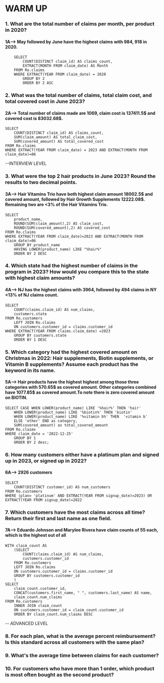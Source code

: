# WARM UP
### 1. What are the total number of claims per month, per product in 2020?
#### 1A--> May followed by June have the highest claims with 984, 918 in 2020.

        SELECT
            COUNT(DISTINCT claim_id) AS claims_count,
            EXTRACT(MONTH FROM claim_date) AS Month
        FROM Ro.claims
        WHERE EXTRACT(YEAR FROM claim_date) = 2020
            GROUP BY 2
            ORDER BY 2 ASC


### 2. What was the total number of claims, total claim cost, and total covered cost in June 2023?
#### 2A--> Total number of claims made are 1069, claim cost is 137411.5$ and covered cost is 83032.68$.
    SELECT
        COUNT(DISTINCT claim_id) AS claims_count,
        SUM(claim_amount) AS total_claim_cost,
        SUM(covered_amount) AS total_covered_cost
    FROM Ro.claims
    WHERE EXTRACT(YEAR FROM claim_date) = 2023 AND EXTRACT(MONTH FROM claim_date)=06


    

--INTERVIEW LEVEL
### 3. What were the top 2 hair products in June 2023? Round the results to two decimal points.      
#### 3A--> Hair Vitamins Trio have both highest claim amount 18002.5$ and covered amount, followed by Hair Growth Supplements 12222.08$. Remaining two are <3% of the Hair Vitamins Trio.

    SELECT
        product_name,
        ROUND(SUM(claim_amount),2) AS claim_cost,
        ROUND(SUM(covered_amount),2) AS covered_cost
    FROM Ro.claims
    WHERE EXTRACT(YEAR FROM claim_date)=2023 AND EXTRACT(MONTH FROM claim_date)=06
        GROUP BY product_name
        HAVING LOWER(product_name) LIKE "%hair%"
        ORDER BY 2 DESC



### 4. Which state had the highest number of claims in the program in 2023? How would you compare this to the state with highest claim amounts?

#### 4A--> NJ has the highest claims with 3964, followed by 494 claims in NY <13% of NJ claims count.
    SELECT
        COUNT(claims.claim_id) AS num_claims,
        customers.state
    FROM Ro.customers
        LEFT JOIN Ro.claims
        ON customers.customer_id = claims.customer_id
    WHERE EXTRACT(YEAR FROM claims.claim_date) =2023
        GROUP BY customers.state
        ORDER BY 1 DESC


### 5. Which category had the highest covered amount on Christmas in 2022: Hair supplements, Biotin supplements, or Vitamin B supplements? Assume each product has the keyword in its name.
#### 5A--> Hair  products have the highest highest among those three categories with 570.65$ as covered amount. Other categories combined have 1077.85$ as covered amount.To note there is zero covered amount on BIOTIN.

    SELECT CASE WHEN LOWER(product_name) LIKE '%hair%' THEN 'hair'
        WHEN LOWER(product_name) LIKE '%biotin%' THEN 'biotin'
        WHEN LOWER(product_name) LIKE '%vitamin b%' THEN  'vitamin b'
        ELSE 'other' END as category,
        SUM(covered_amount) as total_covered_amount
    FROM Ro.claims
    WHERE claim_date = '2022-12-25'
        GROUP BY 1
        ORDER BY 2 desc;



###  6. How many customers either have a platinum plan and signed up in 2023, or signed up in 2022?
#### 6A--> 2926 customers 
    SELECT
        COUNT(DISTINCT customer_id) AS num_customers
    FROM Ro.customers
    WHERE (plan= 'platinum' AND EXTRACT(YEAR FROM signup_date)=2023) OR EXTRACT(YEAR FROM signup_date)=2022


###  7. Which customers have the most claims across all time? Return their first and last name as one field. 
#### 7A--> Eduardo Johnson and Marylee Rivera have claim counts of 55 each, which is the highest out of all

    WITH claim_count AS
        (SELECT
            COUNT(claims.claim_id) AS num_claims,
            customers.customer_id
        FROM Ro.customers
        LEFT JOIN Ro.claims
        ON customers.customer_id = claims.customer_id
        GROUP BY customers.customer_id
        )
    SELECT
        claim_count.customer_id,
        CONCAT(customers.first_name, " ", customers.last_name) AS name,
        claim_count.num_claims
    FROM Ro.customers
        INNER JOIN claim_count
        ON customers.customer_id = claim_count.customer_id
        ORDER BY claim_count.num_claims DESC




-- ADVANCED LEVEL

### 8. For each plan, what is the average percent reimbursement? Is this standard across all customers with the same plan?




### 9. What's the average time between claims for each customer?


### 10. For customers who have more than 1 order, which product is most often bought as the second product?